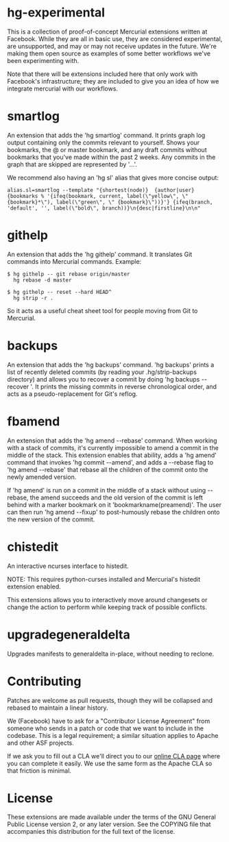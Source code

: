 hg-experimental
=============

This is a collection of proof-of-concept Mercurial extensions written at Facebook. While they are all in basic use, they are considered experimental, are unsupported, and may or may not receive updates in the future. We're making them open source as examples of some better workflows we've been experimenting with.

Note that there will be extensions included here that only work with Facebook's infrastructure; they are included to give you an idea of how we integrate mercurial with our workflows.


smartlog
==========

An extension that adds the 'hg smartlog' command. It prints graph log output containing only the commits relevant to yourself. Shows your bookmarks, the @ or master bookmark, and any draft commits without bookmarks that you've made within the past 2 weeks. Any commits in the graph that are skipped are represented by '...'.

We recommend also having an 'hg sl' alias that gives more concise output:

    alias.sl=smartlog --template "{shortest(node)}  {author|user}  {bookmarks % '{ifeq(bookmark, current, label(\"yellow\", \" {bookmark}*\"), label(\"green\", \" {bookmark}\"))}'} {ifeq(branch, 'default', '', label(\"bold\", branch))}\n{desc|firstline}\n\n"


githelp
==========

An extension that adds the 'hg githelp' command. It translates Git commands into Mercurial commands. Example:

    $ hg githelp -- git rebase origin/master
      hg rebase -d master

    $ hg githelp -- reset --hard HEAD^
      hg strip -r .

So it acts as a useful cheat sheet tool for people moving from Git to Mercurial.


backups
==========

An extension that adds the 'hg backups' command. 'hg backups' prints a list of recently deleted commits (by reading your .hg/strip-backups directory) and allows you to recover a commit by doing 'hg backups --recover <commithash>'. It prints the missing commits in reverse chronological order, and acts as a pseudo-replacement for Git's reflog.


fbamend
==========

An extension that adds the 'hg amend --rebase' command. When working with a stack of commits, it's currently impossible to amend a commit in the middle of the stack. This extension enables that ability, adds a 'hg amend' command that invokes 'hg commit --amend', and adds a --rebase flag to 'hg amend --rebase' that rebase all the children of the commit onto the newly amended version.

If 'hg amend' is run on a commit in the middle of a stack without using --rebase, the amend succeeds and the old version of the commit is left behind with a marker bookmark on it 'bookmarkname(preamend)'. The user can then run 'hg amend --fixup' to post-humously rebase the children onto the new version of the commit.

chistedit
==========
An interactive ncurses interface to histedit.

NOTE: This requires python-curses installed and Mercurial's histedit extension enabled.

This extensions allows you to interactively move around changesets or change the action to perform while keeping track of possible conflicts.

upgradegeneraldelta
===================

Upgrades manifests to generaldelta in-place, without needing to reclone.

Contributing
============

Patches are welcome as pull requests, though they will be collapsed and rebased to maintain a linear history.


We (Facebook) have to ask for a "Contributor License Agreement" from someone who sends in a patch or code that we want to include in the codebase. This is a legal requirement; a similar situation applies to Apache and other ASF projects.

If we ask you to fill out a CLA we'll direct you to our [online CLA page](https://developers.facebook.com/opensource/cla) where you can complete it easily. We use the same form as the Apache CLA so that friction is minimal.

License
=======

These extensions are made available under the terms of the GNU General Public License version 2, or any later version. See the COPYING file that accompanies this distribution for the full text of the license.
